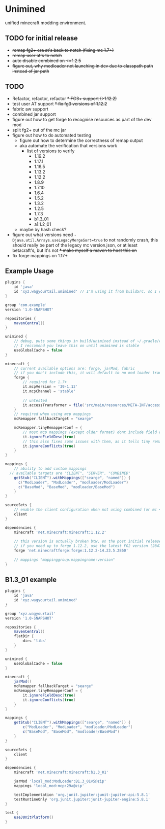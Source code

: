 # Unimined

unified minecraft modding environment.

## TODO for initial release
* ~~remap fg2+ era at's back to notch (fixing mc 1.7+)~~
* ~~remap user at's to notch~~
* ~~auto disable combined on <=1.2.5~~
* ~~figure out, why modloader not launching in dev due to classpath path instead of jar path~~

## TODO
* Refactor, refactor, refactor
~~* FG3+ support (>1.12.2)~~
* test user AT support
~~* fix fg3 versions of 1.12.2~~
* fabric aw support
* combined jar support
* figure out how to get forge to recognise resources as part of the dev mod
* split fg2+ out of the mc jar
* figure out how to do automated testing
  * figure out how to determine the correctness of remap output
  * aka automate the verification that versions work
    * list of versions to verify
      * 1.19.2
      * 1.17.1
      * 1.16.5
      * 1.13.2
      * 1.12.2
      * 1.8.9
      * 1.7.10
      * 1.6.4
      * 1.5.2
      * 1.3.2
      * 1.2.5
      * 1.7.3
      * b1.3_01
      * a1.1.2_01
  * maybe by hash check?
* figure out what versions need `-Djava.util.Arrays.useLegacyMergeSort=true` to not randomly crash, this should really be part of the legacy mc version.json, or at least betacraft's, but it's not
~~* make myself a maven to host this on~~
* fix forge mappings on 1.17+

## Example Usage
```groovy
plugins {
    id 'java'
    id 'xyz.wagyourtail.unimined' // I'm using it from buildSrc, so I don't need a version, you probably do
}

group 'com.example'
version '1.0-SNAPSHOT'

repositories {
    mavenCentral()
}

unimined {
    // debug, puts some things in build/unimined instead of ~/.gradle/caches/unimined
    // I reccomend you leave this on until unimined is stable
    useGlobalCache = false
}

minecraft {
    // current available options are: forge, jarMod, fabric
    // if you don't include this, it will default to no mod loader transforms
    forge {
        // required for 1.7+
        it.mcpVersion = '39-1.12'
        it.mcpChannel = 'stable'
        
        // untested
        it.accessTransformer = file('src/main/resources/META-INF/accesstransformer.cfg')
    }
    // required when using mcp mappings
    mcRemapper.fallbackTarget = "searge"

    mcRemapper.tinyRemapperConf = {
        // most mcp mappings (except older format) dont include field desc
        it.ignoreFieldDesc(true)
        // this also fixes some issues with them, as it tells tiny remapper to try harder to resolve conflicts
        it.ignoreConflicts(true)
    }
}

mappings {
    // ability to add custom mappings
  // available targets are "CLIENT", "SERVER", "COMBINED"
    getStub("CLIENT").withMappings(["searge", "named"]) {
      c("ModLoader", "ModLoader", "modloader/ModLoader")
      c("BaseMod", "BaseMod", "modloader/BaseMod")
    }
}

sourceSets {
    // enable the client configuration when not using combined (or mc <= 1.2.5)
    client
}

dependencies {
    minecraft 'net.minecraft:minecraft:1.12.2'
    
    // this version is actually broken btw, on the post initial release roadmap to fix
    // if you need up to forge 1.12.2, use the latest FG2 version (2847 iirc)
    forge 'net.minecraftforge:forge:1.12.2-14.23.5.2860'
    
    // mappings "mappinggroup:mappingname:version"
}
```

## B1.3_01 example
```groovy
plugins {
    id 'java'
    id 'xyz.wagyourtail.unimined'
}

group 'xyz.wagyourtail'
version '1.0-SNAPSHOT'

repositories {
    mavenCentral()
    flatDir {
        dirs 'libs'
    }
}

unimined {
    useGlobalCache = false
}

minecraft {
    jarMod()
    mcRemapper.fallbackTarget = "searge"
    mcRemapper.tinyRemapperConf = {
        it.ignoreFieldDesc(true)
        it.ignoreConflicts(true)
    }
}

mappings {
    getStub("CLIENT").withMappings(["searge", "named"]) {
        c("ModLoader", "ModLoader", "modloader/ModLoader")
        c("BaseMod", "BaseMod", "modloader/BaseMod")
    }
}

sourceSets {
    client
}

dependencies {
    minecraft 'net.minecraft:minecraft:b1.3_01'

    jarMod 'local_mod:ModLoader:B1.3_01v5@zip'
    mappings 'local_mod:mcp:29a@zip'

    testImplementation 'org.junit.jupiter:junit-jupiter-api:5.8.1'
    testRuntimeOnly 'org.junit.jupiter:junit-jupiter-engine:5.8.1'
}

test {
    useJUnitPlatform()
}
```